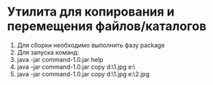 # Утилита для копирования и перемещения файлов/каталогов
1. Для сборки необходимо выполнить фазу package
2. Для запуска команд:
  1. java -jar command-1.0.jar help
  2. java -jar command-1.0.jar copy d:\1.jpg e:\
  3. java -jar command-1.0.jar copy d:\1.jpg e:\2.jpg

